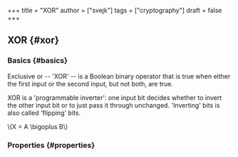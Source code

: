 +++
title = "XOR"
author = ["svejk"]
tags = ["cryptography"]
draft = false
+++

## XOR {#xor}


### Basics {#basics}

Exclusive or -- 'XOR' -- is a Boolean binary operator that is true when either the first input or the second input, but not both, are true.

XOR is a 'programmable inverter': one input bit decides whether to invert the other input bit or to just pass it through unchanged. 'Inverting' bits is also called 'flipping' bits.

\\(X = A \bigoplus B\\)


### Properties {#properties}
